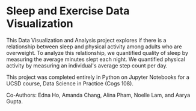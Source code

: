 # Sleep and Exercise Data Visualization

This Data Visualization and Analysis project explores if there is a relationship between sleep and physical activity among adults who are overweight. To analyze this relationship, we quantified quality of sleep by measuring the average minutes slept each night. We quantified physical activity by measuring an individual's average step count per day.

This project was completed entirely in Python on Jupyter Notebooks for a UCSD course, Data Science in Practice (Cogs 108).

Co-Authors: Edna Ho, Amanda Chang, Alina Pham, Noelle Lam, and Aarya Gupta.
